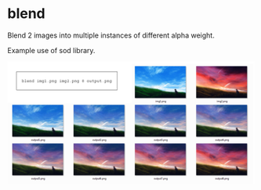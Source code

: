 # blend
Blend 2 images into multiple instances of different alpha weight.

Example use of sod library.


![alt text](https://raw.githubusercontent.com/sandwichdoge/blend/master/Images/BlendEx.png)
